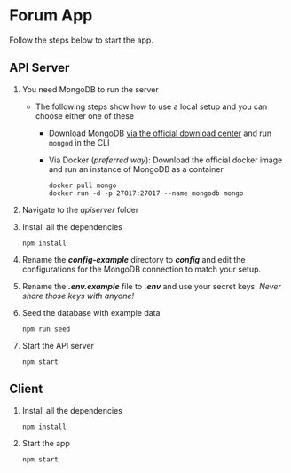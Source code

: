 # Forum App

Follow the steps below to start the app.

## API Server

1. You need MongoDB to run the server
   * The following steps show how to use a local setup and you can choose either one of these
     * Download MongoDB [via the official download center](https://www.mongodb.com/download-center/community) and run `mongod` in the CLI
     * Via Docker (*preferred way*):  Download the official docker image and run an instance of MongoDB as a container

       ```console
       docker pull mongo
	   docker run -d -p 27017:27017 --name mongodb mongo
       ```

1. Navigate to the *apiserver* folder
1. Install all the dependencies

    ```
    npm install 
    ````

1. Rename the ***config-example*** directory to ***config*** and edit the configurations for the MongoDB connection to match your setup.
1. Rename the ***.env.example*** file to ***.env*** and use your secret keys. *Never share those keys with anyone!*
1. Seed the database with example data

    ```console
    npm run seed 
    ````

1. Start the API server

    ```console
    npm start
    ```

## Client

1. Install all the dependencies

    ```console
    npm install 
    ````

1. Start the app

    ```console
    npm start
    ```